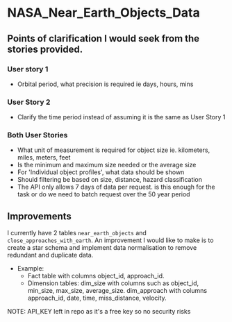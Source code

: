 # NASA_Near_Earth_Objects_Data

## Points of clarification I would seek from the stories provided.

### User story 1
- Orbital period, what precision is required ie days, hours, mins


### User Story 2
- Clarify the time period instead of assuming it is the same as User Story 1

### Both User Stories
- What unit of measurement is required for object size ie. kilometers, miles, meters, feet
- Is the minimum and maximum size needed or the average size
- For 'Individual object profiles', what data should be shown
- Should filtering be based on size, distance, hazard classification
- The API only allows 7 days of data per request. is this enough for the task or do we need to batch request over the 50 year period

## Improvements

I currently have 2 tables ```near_earth_objects``` and ```close_approaches_with_earth```.
An improvement I would like to make is to create a star schema and implement data normalisation to remove redundant and duplicate data.
 - Example:
   - Fact table with columns object_id, approach_id.
   - Dimension tables: dim_size with columns such as object_id, min_size, max_size, average_size. dim_approach with columns approach_id, date, time, miss_distance,       velocity.
  
NOTE: API_KEY left in repo as it's a free key so no security risks

